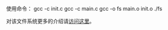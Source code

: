 使用命令：
		gcc -c init.c
		gcc -c main.c
		gcc -o fs main.o init.o
		./fs
		
对该文件系统更多的介绍请[访问这里](https://www.cnblogs.com/WouuYoauin/articles/15754765.html)。
